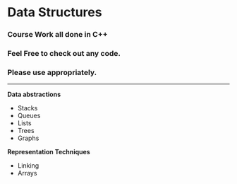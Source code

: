 # Data Structures

### Course Work all done in C++

### Feel Free to check out any code.
### Please use appropriately.
---
**Data abstractions**
 * Stacks 
 * Queues
 * Lists
 * Trees
 * Graphs
 
 
**Representation Techniques** 
 * Linking
 * Arrays
 
